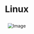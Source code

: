 # <p align="center"> Linux <p>

<p align="center">
    <img src="https://download.logo.wine/logo/Linux/Linux-Logo.wine.png" alt="Image" />
</p>
